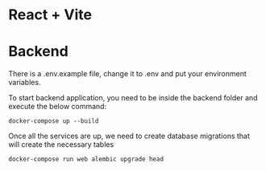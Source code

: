 # React + Vite


# Backend
There is a .env.example file, change it to .env and put your environment variables.

To start backend application, you need to be inside the backend folder and execute the below command:

```
docker-compose up --build
```

Once all the services are up, we need to create database migrations that will create the necessary tables
```
docker-compose run web alembic upgrade head
```